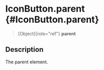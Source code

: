 IconButton.parent {#IconButton.parent}
=================

> [Object]{role="ref"} **parent**

Description
-----------

The parent element.
